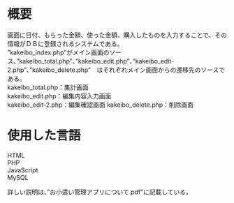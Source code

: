 # 概要
画面に日付、もらった金額、使った金額、購入したものを入力することで、その情報がＤＢに登録されるシステムである。   
”kakeibo_index.php”がメイン画面のソース、”kakeibo_total.php”、”kakeibo_edit.php”、”kakeibo_edit-2.php”、”kakeibo_delete.php”　はそれぞれメイン画面からの遷移先のソースである。  
kakeibo_total.php：集計画面  
kakeibo_edit.php：編集内容入力画面  
kakeibo_edit-2.php：編集確認画面
kakeibo_delete.php：削除画面　　

# 使用した言語
HTML  
PHP  
JavaScript  
MySQL

詳しい説明は、”お小遣い管理アプリについて.pdf”に記載している。  
